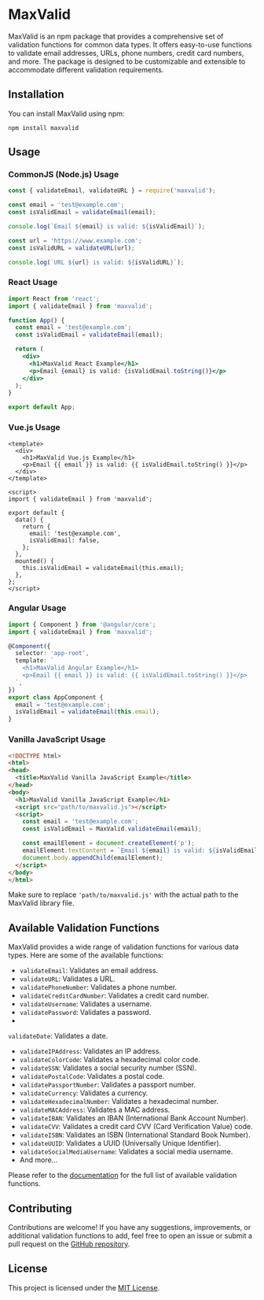 # MaxValid

MaxValid is an npm package that provides a comprehensive set of validation functions for common data types. It offers easy-to-use functions to validate email addresses, URLs, phone numbers, credit card numbers, and more. The package is designed to be customizable and extensible to accommodate different validation requirements.

## Installation

You can install MaxValid using npm:

```shell
npm install maxvalid
```

## Usage

### CommonJS (Node.js) Usage

```javascript
const { validateEmail, validateURL } = require('maxvalid');

const email = 'test@example.com';
const isValidEmail = validateEmail(email);

console.log(`Email ${email} is valid: ${isValidEmail}`);

const url = 'https://www.example.com';
const isValidURL = validateURL(url);

console.log(`URL ${url} is valid: ${isValidURL}`);
```

### React Usage

```jsx
import React from 'react';
import { validateEmail } from 'maxvalid';

function App() {
  const email = 'test@example.com';
  const isValidEmail = validateEmail(email);

  return (
    <div>
      <h1>MaxValid React Example</h1>
      <p>Email {email} is valid: {isValidEmail.toString()}</p>
    </div>
  );
}

export default App;
```

### Vue.js Usage

```vue
<template>
  <div>
    <h1>MaxValid Vue.js Example</h1>
    <p>Email {{ email }} is valid: {{ isValidEmail.toString() }}</p>
  </div>
</template>

<script>
import { validateEmail } from 'maxvalid';

export default {
  data() {
    return {
      email: 'test@example.com',
      isValidEmail: false,
    };
  },
  mounted() {
    this.isValidEmail = validateEmail(this.email);
  },
};
</script>
```

### Angular Usage

```typescript
import { Component } from '@angular/core';
import { validateEmail } from 'maxvalid';

@Component({
  selector: 'app-root',
  template: `
    <h1>MaxValid Angular Example</h1>
    <p>Email {{ email }} is valid: {{ isValidEmail.toString() }}</p>
  `,
})
export class AppComponent {
  email = 'test@example.com';
  isValidEmail = validateEmail(this.email);
}
```

### Vanilla JavaScript Usage

```html
<!DOCTYPE html>
<html>
<head>
  <title>MaxValid Vanilla JavaScript Example</title>
</head>
<body>
  <h1>MaxValid Vanilla JavaScript Example</h1>
  <script src="path/to/maxvalid.js"></script>
  <script>
    const email = 'test@example.com';
    const isValidEmail = MaxValid.validateEmail(email);

    const emailElement = document.createElement('p');
    emailElement.textContent = `Email ${email} is valid: ${isValidEmail.toString()}`;
    document.body.appendChild(emailElement);
  </script>
</body>
</html>
```

Make sure to replace `'path/to/maxvalid.js'` with the actual path to the MaxValid library file.

## Available Validation Functions

MaxValid provides a wide range of validation functions for various data types. Here are some of the available functions:

- `validateEmail`: Validates an email address.
- `validateURL`: Validates a URL.
- `validatePhoneNumber`: Validates a phone number.
- `validateCreditCardNumber`: Validates a credit card number.
- `validateUsername`: Validates a username.
- `validatePassword`: Validates a password.
-

 `validateDate`: Validates a date.
- `validateIPAddress`: Validates an IP address.
- `validateColorCode`: Validates a hexadecimal color code.
- `validateSSN`: Validates a social security number (SSN).
- `validatePostalCode`: Validates a postal code.
- `validatePassportNumber`: Validates a passport number.
- `validateCurrency`: Validates a currency.
- `validateHexadecimalNumber`: Validates a hexadecimal number.
- `validateMACAddress`: Validates a MAC address.
- `validateIBAN`: Validates an IBAN (International Bank Account Number).
- `validateCVV`: Validates a credit card CVV (Card Verification Value) code.
- `validateISBN`: Validates an ISBN (International Standard Book Number).
- `validateUUID`: Validates a UUID (Universally Unique Identifier).
- `validateSocialMediaUsername`: Validates a social media username.
- And more...

Please refer to the [documentation](https://maxvalid.js.org/documentation) for the full list of available validation functions.

## Contributing

Contributions are welcome! If you have any suggestions, improvements, or additional validation functions to add, feel free to open an issue or submit a pull request on the [GitHub repository](https://github.com/techmonowar/maxvalid).

## License

This project is licensed under the [MIT License](LICENSE).
